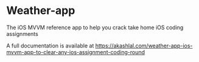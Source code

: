 # Weather-app
The iOS MVVM reference app to help you crack take home iOS coding assignments

A full documentation is available at https://akashlal.com/weather-app-ios-mvvm-app-to-clear-any-ios-assignment-coding-round
